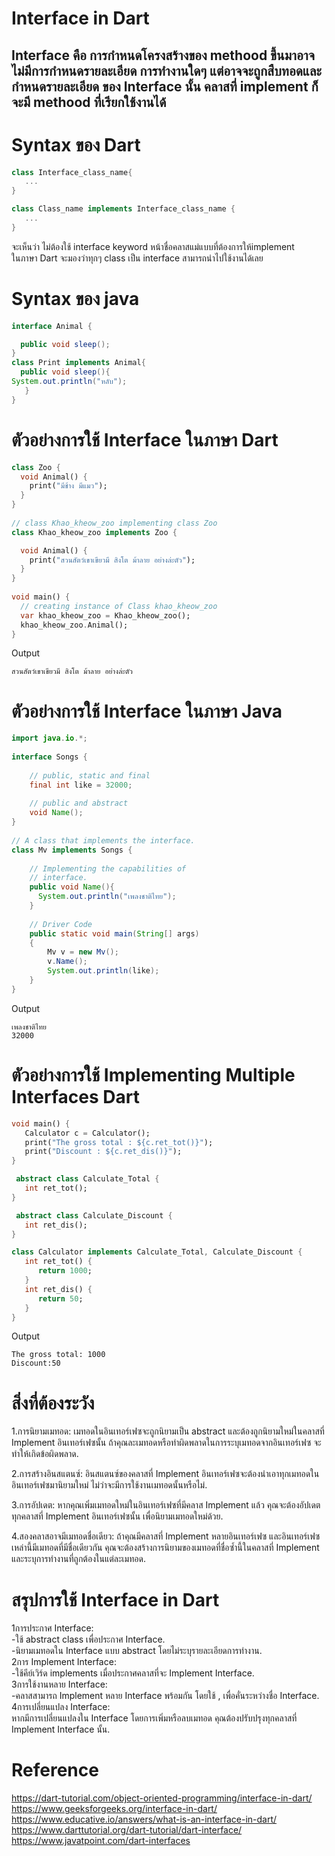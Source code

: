 
# Interface in Dart
Interface คือ การกำหนดโครงสร้างของ methood ขึ้นมาอาจไม่มีการกำหนดรายละเอียด การทำงานใดๆ  แต่อาจจะถูกสืบทอดและกำหนดรายละเอียด ของ Interface นั้น คลาสที่ implement ก็จะมี methood ที่เรียกใช้งานได้ 
-----------------------------------------------------------------------------
# Syntax ของ Dart
```dart
class Interface_class_name{
   ...
}

class Class_name implements Interface_class_name {
   ...
}
```
จะเห็นว่า ไม่ต้องใช้ interface keyword หน้าชื่อคลาสแม่แบบที่ต้องการให้implement  
 ในภาษา Dart จะมองว่าทุกๆ class เป็น interface สามารถนำไปใช้งานได้เลย 
# Syntax ของ java 
```java
interface Animal {

  public void sleep(); 
}
class Print implements Animal{
  public void sleep(){
System.out.println("หลับ");
   }
}

```
# ตัวอย่างการใช้ Interface ในภาษา Dart
```dart
class Zoo {
  void Animal() {
    print("มีช้าง มีแมว");
  }
}
 
// class Khao_kheow_zoo implementing class Zoo
class Khao_kheow_zoo implements Zoo {

  void Animal() {
    print("สวนสัตว์เขาเขียวมี สิงโต ม้าลาย อย่างล่ะตัว");
  }
}
 
void main() {
  // creating instance of Class khao_kheow_zoo
  var khao_kheow_zoo = Khao_kheow_zoo();
  khao_kheow_zoo.Animal();
}
```
Output
```
สวนสัตว์เขาเขียวมี สิงโต ม้าลาย อย่างล่ะตัว
```
# ตัวอย่างการใช้ Interface ในภาษา Java 
```java
import java.io.*;
 
interface Songs {
   
    // public, static and final
    final int like = 32000;
 
    // public and abstract
    void Name();
}
 
// A class that implements the interface.
class Mv implements Songs {
   
    // Implementing the capabilities of
    // interface.
    public void Name(){
      System.out.println("เพลงชาติไทย");
    }
 
    // Driver Code
    public static void main(String[] args)
    {
        Mv v = new Mv();
        v.Name();
        System.out.println(like);
    }
}

```
Output
```
เพลงชาติไทย
32000
```

# ตัวอย่างการใช้ Implementing Multiple Interfaces Dart
```dart
void main() {
   Calculator c = Calculator();
   print("The gross total : ${c.ret_tot()}");
   print("Discount : ${c.ret_dis()}");
}

 abstract class Calculate_Total {
   int ret_tot();
}

 abstract class Calculate_Discount {
   int ret_dis();
}

class Calculator implements Calculate_Total, Calculate_Discount {
   int ret_tot() {
      return 1000;
   }
   int ret_dis() {
      return 50;
   }
}


```
Output
```
The gross total: 1000 
Discount:50 
```
# สิ่งที่ต้องระวัง
1.การนิยามเมทอด: เมทอดในอินเทอร์เฟซจะถูกนิยามเป็น abstract และต้องถูกนิยามใหม่ในคลาสที่ Implement อินเทอร์เฟซนั้น ถ้าคุณละเมทอดหรือทำผิดพลาดในการระบุเมทอดจากอินเทอร์เฟซ จะทำให้เกิดข้อผิดพลาด.<br>

2.การสร้างอินสแตนซ์: อินสแตนซ์ของคลาสที่ Implement อินเทอร์เฟซจะต้องนำเอาทุกเมทอดในอินเทอร์เฟซมานิยามใหม่ ไม่ว่าจะมีการใช้งานเมทอดนั้นหรือไม่.<br>

3.การอัปเดต: หากคุณเพิ่มเมทอดใหม่ในอินเทอร์เฟซที่มีคลาส Implement แล้ว คุณจะต้องอัปเดตทุกคลาสที่ Implement อินเทอร์เฟซนั้น เพื่อนิยามเมทอดใหม่ด้วย.<br>

4.สองคลาสอาจมีเมทอดชื่อเดียว: ถ้าคุณมีคลาสที่ Implement หลายอินเทอร์เฟซ และอินเทอร์เฟซเหล่านี้มีเมทอดที่มีชื่อเดียวกัน คุณจะต้องสร้างการนิยามของเมทอดที่ชื่อซ้ำนี้ในคลาสที่ Implement และระบุการทำงานที่ถูกต้องในแต่ละเมทอด.<br>





# สรุปการใช้ Interface in Dart
1การประกาศ Interface:<br>
-ใช้ abstract class เพื่อประกาศ Interface.<br>
-นิยามเมทอดใน Interface แบบ abstract โดยไม่ระบุรายละเอียดการทำงาน.<br>
2การ Implement Interface:<br>
-ใช้คีย์เวิร์ด implements เมื่อประกาศคลาสที่จะ Implement Interface.<br>
3การใช้งานหลาย Interface:<br>
-คลาสสามารถ Implement หลาย Interface พร้อมกัน โดยใช้ , เพื่อคั่นระหว่างชื่อ Interface.<br>
4การเปลี่ยนแปลง Interface:<br>
หากมีการเปลี่ยนแปลงใน Interface โดยการเพิ่มหรือลบเมทอด คุณต้องปรับปรุงทุกคลาสที่ Implement Interface นั้น.<br>


# Reference
https://dart-tutorial.com/object-oriented-programming/interface-in-dart/<br>
https://www.geeksforgeeks.org/interface-in-dart/<br>
https://www.educative.io/answers/what-is-an-interface-in-dart/<br>
https://www.darttutorial.org/dart-tutorial/dart-interface/<br>
https://www.javatpoint.com/dart-interfaces<br>
